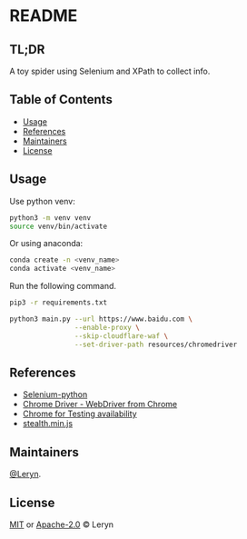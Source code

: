 # README

## TL;DR

A toy spider using Selenium and XPath to collect info.

## Table of Contents

- [Usage](#Usage)
- [References](#References)
- [Maintainers](#Maintainers)
- [License](#License)

## Usage

Use python venv:

```bash
python3 -m venv venv
source venv/bin/activate
```

Or using anaconda:

```bash
conda create -n <venv_name>
conda activate <venv_name>
```

Run the following command.

```bash
pip3 -r requirements.txt

python3 main.py --url https://www.baidu.com \
                --enable-proxy \
                --skip-cloudflare-waf \
                --set-driver-path resources/chromedriver
```

## References

- [Selenium-python](https://selenium-python.readthedocs.io/installation.html)
- [Chrome Driver - WebDriver from Chrome](https://sites.google.com/chromium.org/driver/downloads?authuser=0)
- [Chrome for Testing availability](https://googlechromelabs.github.io/chrome-for-testing/)
- [stealth.min.js](https://cdn.jsdelivr.net/gh/requireCool/stealth.min.js/stealth.min.js)

## Maintainers

[@Leryn](https://github.com/leryn1122).

## License

[MIT](LICENSE-MIT) or [Apache-2.0](LICENSE-Apache-2.0) © Leryn

